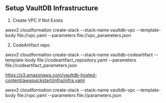 ## Setup VaultDB Infrastructure 

1) Create VPC if Not Exists

  awsv2 cloudformation create-stack --stack-name vaultdb-vpc --template-body file://vpc.yaml --parameters file://vpc_parameters.json

2) CodeArtifact repo

  awsv2 cloudformation create-stack --stack-name vaultdb-codeartifact --template-body file://codeartifact_repository.yaml --parameters file://codeartifact_parameters.json


https://s3.amazonaws.com/vaultdb-hosted-content/awsquickstart/infra/infra.yaml

awsv2 cloudformation create-stack --stack-name vaultdb-vpc --template-body file://vpc.yaml --parameters file://parameters.json